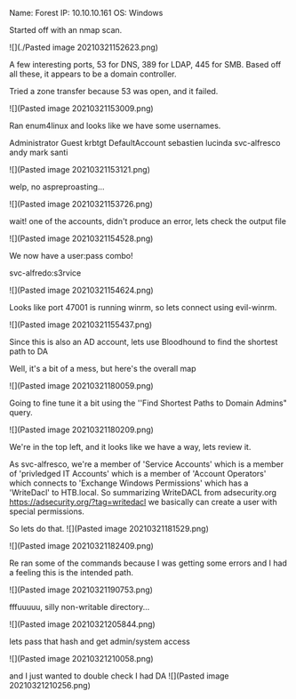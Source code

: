 Name: Forest
IP: 10.10.10.161
OS: Windows

Started off with an nmap scan.

![](./Pasted image 20210321152623.png)

A few interesting ports, 53 for DNS, 389 for LDAP, 445 for SMB. Based off all these, it appears to be a domain controller.


Tried a zone transfer because 53 was open, and it failed.

![](Pasted image 20210321153009.png)

Ran enum4linux and looks like we have some usernames.

Administrator
Guest
krbtgt
DefaultAccount
sebastien
lucinda
svc-alfresco
andy
mark
santi

![](Pasted image 20210321153121.png)

welp, no aspreproasting...

![](Pasted image 20210321153726.png)	

wait! one of the accounts, didn't produce an error, lets check the output file

![](Pasted image 20210321154528.png)

We now have a user:pass combo!

svc-alfredo:s3rvice

![](Pasted image 20210321154624.png)

Looks like port 47001 is running winrm, so lets connect using evil-winrm.

![](Pasted image 20210321155437.png)

Since this is also an AD account, lets use Bloodhound to find the shortest path to DA

Well, it's a bit of a mess, but here's the overall map

![](Pasted image 20210321180059.png)

Going to fine tune it a bit using the ''Find Shortest Paths to Domain Admins" query.

![](Pasted image 20210321180209.png)

We're in the top left, and it looks like we have a way, lets review it.

As svc-alfresco, we're a member of 'Service Accounts' which is a member of 'privledged IT Accounts' which is a member of 'Account Operators' which connects to 'Exchange Windows Permissions' which has a 'WriteDacl' to HTB.local.  So summarizing WriteDACL from adsecurity.org
https://adsecurity.org/?tag=writedacl we basically can create a user with special permissions.

So lets do that.
![](Pasted image 20210321181529.png)	

![](Pasted image 20210321182409.png)

Re ran some of the commands because I was getting some errors and I had a feeling this is the intended path.

![](Pasted image 20210321190753.png)

fffuuuuu, silly non-writable directory...

![](Pasted image 20210321205844.png)

lets pass that hash and get admin/system access

![](Pasted image 20210321210058.png)

and I just wanted to double check I had DA
![](Pasted image 20210321210256.png)
